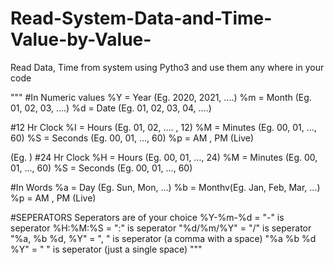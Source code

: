 # Read-System-Data-and-Time-Value-by-Value-
Read Data, Time from system using Pytho3 and use them any where in your code


"""
#In Numeric values
%Y = Year (Eg. 2020, 2021, ....)
%m = Month (Eg. 01, 02, 03, ....)
%d = Date (Eg. 01, 02, 03, 04, ....)


#12 Hr Clock
%I = Hours (Eg. 01, 02, .... , 12)
%M = Minutes (Eg. 00, 01, ..., 60)
%S = Seconds (Eg. 00, 01, ..., 60)
%p = AM , PM (Live)

(Eg. )
#24 Hr Clock
%H = Hours (Eg. 00, 01, ..., 24)
%M = Minutes (Eg. 00, 01, ..., 60)
%S = Seconds (Eg. 00, 01, ..., 60)


#In Words
%a = Day (Eg. Sun, Mon, ...)
%b = Monthv(Eg. Jan, Feb, Mar, ...)
%p = AM , PM (Live)


#SEPERATORS
Seperators are of your choice
%Y-%m-%d = "-" is seperator
%H:%M:%S = ":" is seperator
"%d/%m/%Y" = "/" is seperator
"%a, %b %d, %Y" = ", " is seperator (a comma with a space)
"%a %b %d %Y" = " " is seperator (just a single space)
"""







